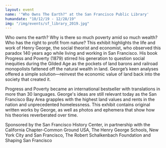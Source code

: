 ```yaml
---
layout: event
name: '"Who Owns The Earth?" at the San Francisco Public Library'
humandate: "10/12/19 - 12/28/19"
img: "/img/events/sf_library_2019.jpg"
---
```

Who owns the earth? Why is there so much poverty amid so much wealth? Who has
the right to profit from nature? This exhibit highlights the life and work of
Henry George, the social theorist and economist, who observed this paradox 140
years ago while living and working in San Francisco. His book Progress and
Poverty (1879) stirred his generation to question social inequities during the
Gilded Age as the pockets of land barons and railroad monopolists fattened off
the natural wealth in land. George’s keen analyses offered a simple
solution—reinvest the economic value of land back into the society that created
it.

Progress and Poverty became an international bestseller with translations in
more than 30 languages. George's ideas are still relevant today as the San
Francisco Bay Area grapples with the highest land values and rents in the
nation and unprecedented homelessness. This exhibit contains original written
works by George, as well as photos and ephemera that show how his theories
reverberated over time.

Sponsored by the San Francisco History Center, in partnership with the
California Chapter-Common Ground USA, The Henry George Schools, New York City
and San Francisco, The Robert Schalkenbach Foundation and Shaping San Francisco
